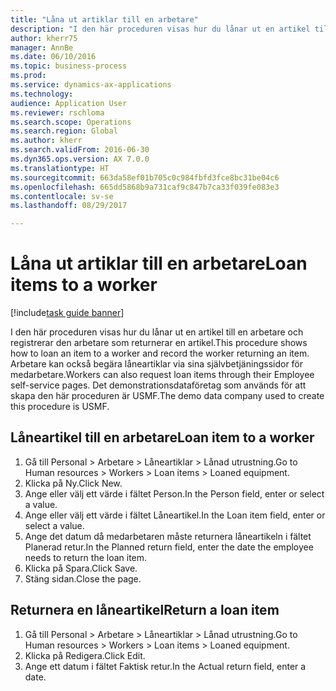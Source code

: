 ```yaml
--- 
title: "Låna ut artiklar till en arbetare"
description: "I den här proceduren visas hur du lånar ut en artikel till en arbetare och registrerar den arbetare som returnerar en artikel."
author: kherr75
manager: AnnBe
ms.date: 06/10/2016
ms.topic: business-process
ms.prod: 
ms.service: dynamics-ax-applications
ms.technology: 
audience: Application User
ms.reviewer: rschloma
ms.search.scope: Operations
ms.search.region: Global
ms.author: kherr
ms.search.validFrom: 2016-06-30
ms.dyn365.ops.version: AX 7.0.0
ms.translationtype: HT
ms.sourcegitcommit: 663da58ef01b705c0c984fbfd3fce8bc31be04c6
ms.openlocfilehash: 665dd5868b9a731caf9c847b7ca33f039fe083e3
ms.contentlocale: sv-se
ms.lasthandoff: 08/29/2017

---
```

# <a name="loan-items-to-a-worker"></a><span data-ttu-id="a342d-103">Låna ut artiklar till en arbetare</span><span class="sxs-lookup"><span data-stu-id="a342d-103">Loan items to a worker</span></span>

[!include[task guide banner](../../includes/task-guide-banner.md)]

<span data-ttu-id="a342d-104">I den här proceduren visas hur du lånar ut en artikel till en arbetare och registrerar den arbetare som returnerar en artikel.</span><span class="sxs-lookup"><span data-stu-id="a342d-104">This procedure shows how to loan an item to a worker and record the worker returning an item.</span></span> <span data-ttu-id="a342d-105">Arbetare kan också begära låneartiklar via sina självbetjäningssidor för medarbetare.</span><span class="sxs-lookup"><span data-stu-id="a342d-105">Workers can also request loan items through their Employee self-service pages.</span></span> <span data-ttu-id="a342d-106">Det demonstrationsdataföretag som används för att skapa den här proceduren är USMF.</span><span class="sxs-lookup"><span data-stu-id="a342d-106">The demo data company used to create this procedure is USMF.</span></span>


## <a name="loan-item-to-a-worker"></a><span data-ttu-id="a342d-107">Låneartikel till en arbetare</span><span class="sxs-lookup"><span data-stu-id="a342d-107">Loan item to a worker</span></span>
1. <span data-ttu-id="a342d-108">Gå till Personal > Arbetare > Låneartiklar > Lånad utrustning.</span><span class="sxs-lookup"><span data-stu-id="a342d-108">Go to Human resources > Workers > Loan items > Loaned equipment.</span></span>
2. <span data-ttu-id="a342d-109">Klicka på Ny.</span><span class="sxs-lookup"><span data-stu-id="a342d-109">Click New.</span></span>
3. <span data-ttu-id="a342d-110">Ange eller välj ett värde i fältet Person.</span><span class="sxs-lookup"><span data-stu-id="a342d-110">In the Person field, enter or select a value.</span></span>
4. <span data-ttu-id="a342d-111">Ange eller välj ett värde i fältet Låneartikel.</span><span class="sxs-lookup"><span data-stu-id="a342d-111">In the Loan item field, enter or select a value.</span></span>
5. <span data-ttu-id="a342d-112">Ange det datum då medarbetaren måste returnera låneartikeln i fältet Planerad retur.</span><span class="sxs-lookup"><span data-stu-id="a342d-112">In the Planned return field, enter the date the employee needs to return the loan item.</span></span>
6. <span data-ttu-id="a342d-113">Klicka på Spara.</span><span class="sxs-lookup"><span data-stu-id="a342d-113">Click Save.</span></span>
7. <span data-ttu-id="a342d-114">Stäng sidan.</span><span class="sxs-lookup"><span data-stu-id="a342d-114">Close the page.</span></span>

## <a name="return-a-loan-item"></a><span data-ttu-id="a342d-115">Returnera en låneartikel</span><span class="sxs-lookup"><span data-stu-id="a342d-115">Return a loan item</span></span>
1. <span data-ttu-id="a342d-116">Gå till Personal > Arbetare > Låneartiklar > Lånad utrustning.</span><span class="sxs-lookup"><span data-stu-id="a342d-116">Go to Human resources > Workers > Loan items > Loaned equipment.</span></span>
2. <span data-ttu-id="a342d-117">Klicka på Redigera.</span><span class="sxs-lookup"><span data-stu-id="a342d-117">Click Edit.</span></span>
3. <span data-ttu-id="a342d-118">Ange ett datum i fältet Faktisk retur.</span><span class="sxs-lookup"><span data-stu-id="a342d-118">In the Actual return field, enter a date.</span></span>


